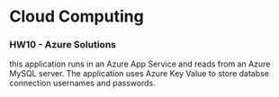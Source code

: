 # Cloud Computing 
### HW10 - Azure Solutions 

this application runs in an Azure App Service and reads from an Azure MySQL server. 
The application uses Azure Key Value to store databse connection usernames and passwords. 
